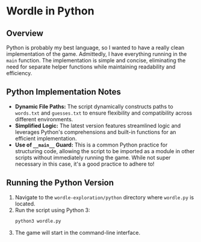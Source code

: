 # Wordle in Python

## Overview

Python is probably my best language, so I wanted to have a really clean implementation of the game. Admittedly, I have everything running in the `main` function. The implementation is simple and concise, eliminating the need for separate helper functions while maintaining readability and efficiency.

## Python Implementation Notes

- **Dynamic File Paths:** The script dynamically constructs paths to `words.txt` and `guesses.txt` to ensure flexibility and compatibility across different environments.
- **Simplified Logic:** The latest version features streamlined logic and leverages Python's comprehensions and built-in functions for an efficient implementation.
- **Use of `__main__` Guard:** This is a common Python practice for structuring code, allowing the script to be imported as a module in other scripts without immediately running the game. While not super necessary in this case, it's a good practice to adhere to!

## Running the Python Version

1. Navigate to the `wordle-exploration/python` directory where `wordle.py` is located.
2. Run the script using Python 3:
   ```bash
   python3 wordle.py
   ```
3. The game will start in the command-line interface.